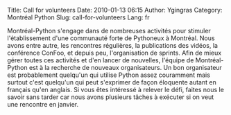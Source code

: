 Title: Call for volunteers
Date: 2010-01-13 06:15
Author: Ygingras
Category: Montréal Python
Slug: call-for-volunteers
Lang: fr

Montréal-Python s'engage dans de nombreuses activités pour stimuler
l'établissement d'une communauté forte de Pythoneux à Montréal. Nous
avons entre autre, les rencontres régulières, la publications des
vidéos, la conférence ConFoo, et depuis peu, l'organisation de sprints.
Afin de mieux gérer toutes ces activités et d'en lancer de nouvelles,
l'équipe de Montréal-Python est à la recherche de nouveaux
organisateurs. Un bon organisateur est probablement quelqu'un qui
utilise Python assez couramment mais surtout c'est quelqu'un qui peut
s'exprimer de façon éloquente autant en français qu'en anglais. Si vous
êtes intéressé à relever le défi, faites nous le savoir sans tarder car
nous avons plusieurs tâches à exécuter si on veut une rencontre en
janvier.
